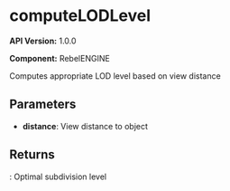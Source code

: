 # computeLODLevel

**API Version:** 1.0.0

**Component:** RebelENGINE

Computes appropriate LOD level based on view distance

## Parameters

- **distance**: View distance to object

## Returns

: Optimal subdivision level

